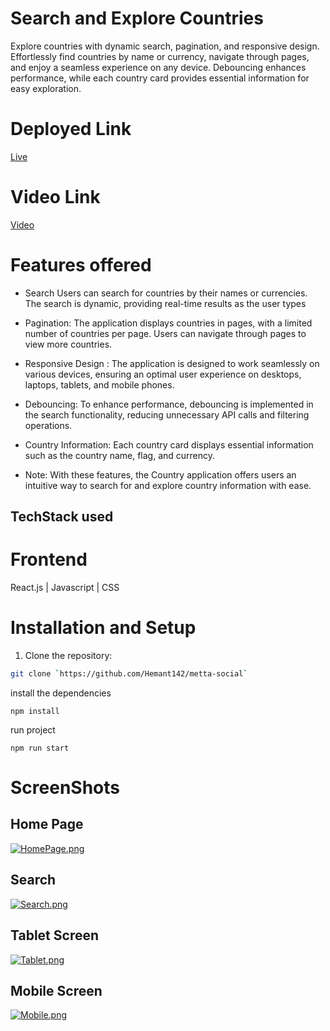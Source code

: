 # Search and Explore Countries

Explore countries with dynamic search, pagination, and responsive design. Effortlessly find countries by name or currency, navigate through pages, and enjoy a seamless experience on any device. Debouncing enhances performance, while each country card provides essential information for easy exploration.

# Deployed Link
 [Live](https://metta-social-tau.vercel.app/)


# Video Link
 [Video](https://drive.google.com/file/d/197LAPm9hGYBRSbvEwFBPr-rOqz9kYysH/view?usp=sharing)


# Features offered
- Search 
 Users can search for countries by their names or currencies. The search is dynamic, providing real-time results as the user types

- Pagination:
  The application displays countries in pages, with a limited number of countries per page. Users can navigate through pages to view more countries.


- Responsive Design :
 The application is designed to work seamlessly on various devices, ensuring an optimal user experience on desktops, laptops, tablets, and mobile phones.

- Debouncing:
  To enhance performance, debouncing is implemented in the search functionality, reducing unnecessary API calls and filtering operations.

- Country Information:
 Each country card displays essential information such as the country name, flag, and currency.


- Note:
With these features, the Country application offers users an intuitive way to search for and explore country information with ease.


## TechStack used

# Frontend

React.js | Javascript |  CSS


# Installation and Setup
1. Clone the repository:

```bash
git clone `https://github.com/Hemant142/metta-social` 
```
install the dependencies
```
npm install
```
run project
```
npm run start
```



# ScreenShots

## Home Page

[![HomePage.png](https://i.postimg.cc/9QHZ0d72/Laptop.png)](https://postimg.cc/dLnLST6N)

## Search 

[![Search.png](https://i.postimg.cc/BvYCj83C/Search.png)](https://postimg.cc/VSttTkdS)

## Tablet Screen

[![Tablet.png](https://i.postimg.cc/RF1x7q56/Tablet.png)](https://postimg.cc/gX07dz0m)

## Mobile Screen

[![Mobile.png](https://i.postimg.cc/15Qf1N5T/Mobile.png)](https://postimg.cc/fk8wxydj)
